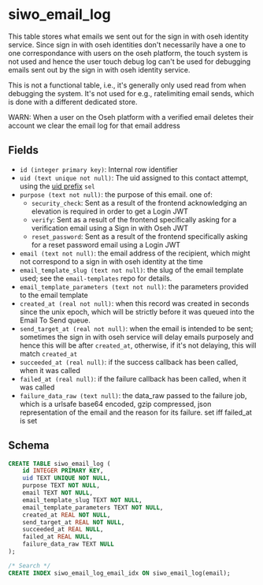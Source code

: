 # siwo_email_log

This table stores what emails we sent out for the sign in with oseh
identity service. Since sign in with oseh identities don't necessarily
have a one to one correspondance with users on the oseh platform, the
touch system is not used and hence the user touch debug log can't be
used for debugging emails sent out by the sign in with oseh identity
service.

This is not a functional table, i.e., it's generally only used read from
when debugging the system. It's not used for e.g., ratelimiting email
sends, which is done with a different dedicated store.

WARN: When a user on the Oseh platform with a verified email deletes their
account we clear the email log for that email address

## Fields

- `id (integer primary key)`: Internal row identifier
- `uid (text unique not null)`: The uid assigned to this contact attempt,
  using the [uid prefix](../uid_prefixes.md) `sel`
- `purpose (text not null)`: the purpose of this email. one of:
  - `security_check`: Sent as a result of the frontend acknowledging an elevation
    is required in order to get a Login JWT
  - `verify`: Sent as a result of the frontend specifically asking for a verification
    email using a Sign in with Oseh JWT
  - `reset_password`: Sent as a result of the frontend specifically asking for a
    reset password email using a Login JWT
- `email (text not null)`: the email address of the recipient, which might not
  correspond to a sign in with oseh identity at the time
- `email_template_slug (text not null)`: the slug of the email template used; see
  the `email-templates` repo for details.
- `email_template_parameters (text not null)`: the parameters provided to the email
  template
- `created_at (real not null)`: when this record was created in seconds since the
  unix epoch, which will be strictly before it was queued into the Email To Send queue.
- `send_target_at (real not null)`: when the email is intended to be sent; sometimes
  the sign in with oseh service will delay emails purposely and hence this will be
  after `created_at`, otherwise, if it's not delaying, this will match `created_at`
- `succeeded_at (real null)`: if the success callback has been called, when it was
  called
- `failed_at (real null)`: if the failure callback has been called, when it was called
- `failure_data_raw (text null)`: the data_raw passed to the failure job, which is
  a urlsafe base64 encoded, gzip compressed, json representation of the email and the
  reason for its failure. set iff failed_at is set

## Schema

```sql
CREATE TABLE siwo_email_log (
    id INTEGER PRIMARY KEY,
    uid TEXT UNIQUE NOT NULL,
    purpose TEXT NOT NULL,
    email TEXT NOT NULL,
    email_template_slug TEXT NOT NULL,
    email_template_parameters TEXT NOT NULL,
    created_at REAL NOT NULL,
    send_target_at REAL NOT NULL,
    succeeded_at REAL NULL,
    failed_at REAL NULL,
    failure_data_raw TEXT NULL
);

/* Search */
CREATE INDEX siwo_email_log_email_idx ON siwo_email_log(email);
```
